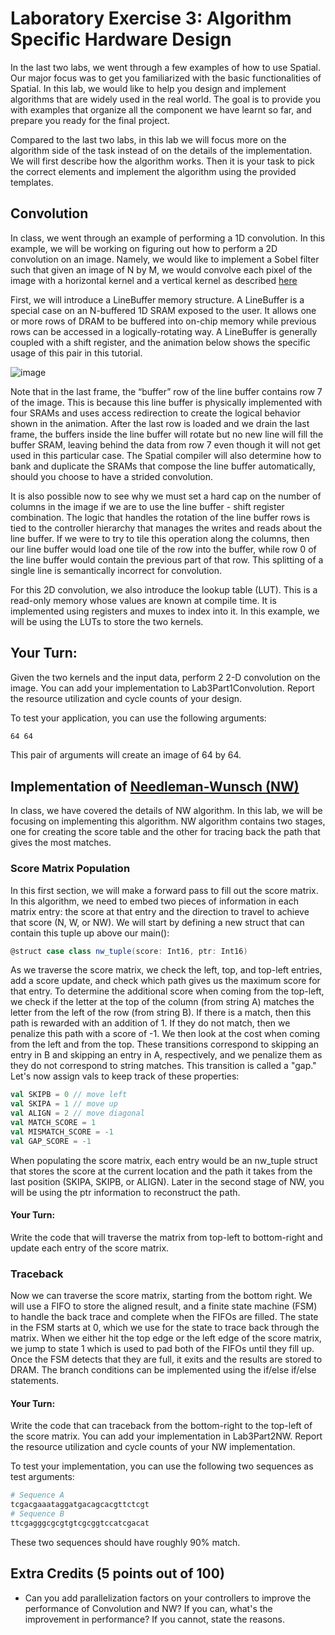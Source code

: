 # Laboratory Exercise 3: Algorithm Specific Hardware Design
In the last two labs, we went through a few examples of how to use Spatial. Our major focus was to get you familiarized with the basic functionalities of Spatial. In this lab, we would like to help you design and implement algorithms that are widely used in the real world. The goal is to provide you with examples that organize all the component we have learnt so far, and prepare you ready for the final project.

Compared to the last two labs, in this lab we will focus more on the algorithm side of the task instead of on the details of the implementation. We will first describe how the algorithm works. Then it is your task to pick the correct elements and implement the algorithm using the provided templates. 

## Convolution
In class, we went through an example of performing a 1D convolution. In this example, we will be working on figuring out how to perform a 2D convolution on an image. Namely, we would like to implement a Sobel filter such that given an image of N by M, we would convolve each pixel of the image with a horizontal kernel and a vertical kernel as described [here](https://en.wikipedia.org/wiki/Sobel_operator)

First, we will introduce a LineBuffer memory structure. A LineBuffer is a special case on an N-buffered 1D SRAM exposed to the user. It allows one or more rows of DRAM to be buffered into on-chip memory while previous rows can be accessed in a logically-rotating way. A LineBuffer is generally coupled with a shift register, and the animation below shows the specific usage of this pair in this tutorial.

![image](./img/lbsr.gif)

Note that in the last frame, the “buffer” row of the line buffer contains row 7 of the image. This is because this line buffer is physically implemented with four SRAMs and uses access redirection to create the logical behavior shown in the animation. After the last row is loaded and we drain the last frame, the buffers inside the line buffer will rotate but no new line will fill the buffer SRAM, leaving behind the data from row 7 even though it will not get used in this particular case. The Spatial compiler will also determine how to bank and duplicate the SRAMs that compose the line buffer automatically, should you choose to have a strided convolution.

It is also possible now to see why we must set a hard cap on the number of columns in the image if we are to use the line buffer - shift register combination. The logic that handles the rotation of the line buffer rows is tied to the controller hierarchy that manages the writes and reads about the line buffer. If we were to try to tile this operation along the columns, then our line buffer would load one tile of the row into the buffer, while row 0 of the line buffer would contain the previous part of that row. This splitting of a single line is semantically incorrect for convolution.

For this 2D convolution, we also introduce the lookup table (LUT). This is a read-only memory whose values are known at compile time. It is implemented using registers and muxes to index into it. In this example, we will be using the LUTs to store the two kernels.

## Your Turn:
Given the two kernels and the input data, perform 2 2-D convolution on the image. You can add your implementation to Lab3Part1Convolution. Report the resource utilization and cycle counts of your design. 

To test your application, you can use the following arguments: 
```bash 
64 64
```

This pair of arguments will create an image of 64 by 64. 


## Implementation of [Needleman-Wunsch (NW)](https://en.wikipedia.org/wiki/Needleman%E2%80%93Wunsch_algorithm)
In class, we have covered the details of NW algorithm. In this lab, we will be focusing on implementing this algorithm. NW algorithm contains two stages, one for creating the score table and the other for tracing back the path that gives the most matches.

### Score Matrix Population
In this first section, we will make a forward pass to fill out the score matrix. In this algorithm, we need to embed two pieces of information in each matrix entry: the score at that entry and the direction to travel to achieve that score (N, W, or NW). We will start by defining a new struct that can contain this tuple up above our main():

```scala
@struct case class nw_tuple(score: Int16, ptr: Int16)
```
As we traverse the score matrix, we check the left, top, and top-left entries, add a score update, and check which path gives us the maximum score for that entry. To determine the additional score when coming from the top-left, we check if the letter at the top of the column (from string A) matches the letter from the left of the row (from string B). If there is a match, then this path is rewarded with an addition of 1. If they do not match, then we penalize this path with a score of -1. We then look at the cost when coming from the left and from the top. These transitions correspond to skipping an entry in B and skipping an entry in A, respectively, and we penalize them as they do not correspond to string matches. This transition is called a "gap." Let's now assign vals to keep track of these properties:

```scala
val SKIPB = 0 // move left
val SKIPA = 1 // move up
val ALIGN = 2 // move diagonal
val MATCH_SCORE = 1
val MISMATCH_SCORE = -1
val GAP_SCORE = -1
```

When populating the score matrix, each entry would be an nw_tuple struct that stores the score at the current location and the path it takes from the last position (SKIPA, SKIPB, or ALIGN). Later in the second stage of NW, you will be using the ptr information to reconstruct the path.

#### Your Turn:
Write the code that will traverse the matrix from top-left to bottom-right and update each entry of the score matrix.

### Traceback
Now we can traverse the score matrix, starting from the bottom right. We will use a FIFO to store the aligned result, and a finite state machine (FSM) to handle the back trace and complete when the FIFOs are filled. The state in the FSM starts at 0, which we use for the state to trace back through the matrix. When we either hit the top edge or the left edge of the score matrix, we jump to state 1 which is used to pad both of the FIFOs until they fill up. Once the FSM detects that they are full, it exits and the results are stored to DRAM. The branch conditions can be implemented using the if/else if/else statements. 

#### Your Turn:
Write the code that can traceback from the bottom-right to the top-left of the score matrix. You can add your implementation in Lab3Part2NW. Report the resource utilization and cycle counts of your NW implementation.

To test your implementation, you can use the following two sequences as test arguments: 
```bash
# Sequence A
tcgacgaaataggatgacagcacgttctcgt 
# Sequence B
ttcgagggcgcgtgtcgcggtccatcgacat
```
These two sequences should have roughly 90% match. 

 
## Extra Credits (5 points out of 100)
* Can you add parallelization factors on your controllers to improve the performance of Convolution and NW? If you can, what's the improvement in performance? If you cannot, state the reasons. 
  